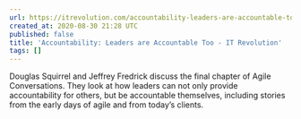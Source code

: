 ```yaml
---
url: https://itrevolution.com/accountability-leaders-are-accountable-too/
created_at: 2020-08-30 21:28 UTC
published: false
title: 'Accountability: Leaders are Accountable Too - IT Revolution'
tags: []
---
```


Douglas Squirrel and Jeffrey Fredrick discuss the final chapter of Agile Conversations. They look at how leaders can not only provide accountability for others, but be accountable themselves, including stories from the early days of agile and from today’s clients.
